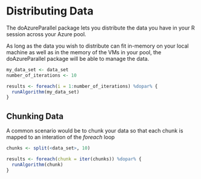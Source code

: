 # Distributing Data

The doAzureParallel package lets you distribute the data you have in your R session across your Azure pool.

As long as the data you wish to distribute can fit in-memory on your local machine as well as in the memory of the VMs in your pool, the doAzureParallel package will be able to manage the data.

```R
my_data_set <- data_set
number_of_iterations <- 10

results <- foreach(i = 1:number_of_iterations) %dopar% {
  runAlgorithm(my_data_set)
}
```

## Chunking Data

A common scenario would be to chunk your data so that each chunk is mapped to an interation of the *foreach* loop

```R
chunks <- split(<data_set>, 10)

results <- foreach(chunk = iter(chunks)) %dopar% {
  runAlgorithm(chunk)
}
```

